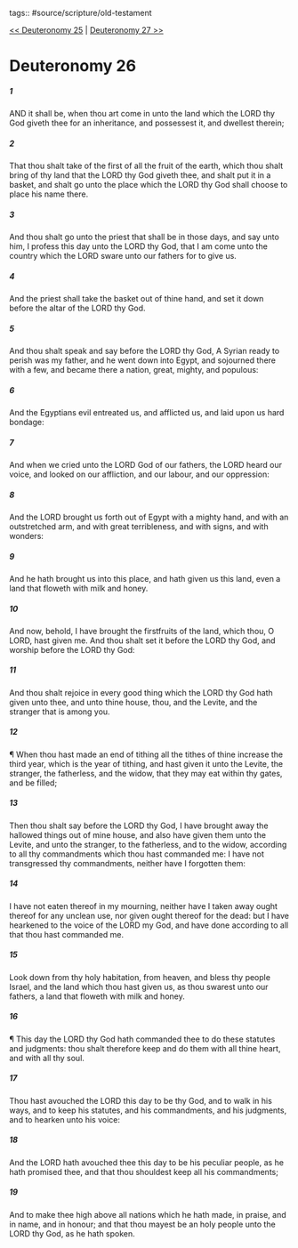 tags:: #source/scripture/old-testament

[<< Deuteronomy 25](old-testament/05_Deuteronomy/Deuteronomy_25.md) | [Deuteronomy 27 >>](old-testament/05_Deuteronomy/Deuteronomy_27.md)

# Deuteronomy 26

##### 1

AND it shall be, when thou art come in unto the land which the LORD thy God giveth thee for an inheritance, and possessest it, and dwellest therein;

##### 2

That thou shalt take of the first of all the fruit of the earth, which thou shalt bring of thy land that the LORD thy God giveth thee, and shalt put it in a basket, and shalt go unto the place which the LORD thy God shall choose to place his name there.

##### 3

And thou shalt go unto the priest that shall be in those days, and say unto him, I profess this day unto the LORD thy God, that I am come unto the country which the LORD sware unto our fathers for to give us.

##### 4

And the priest shall take the basket out of thine hand, and set it down before the altar of the LORD thy God.

##### 5

And thou shalt speak and say before the LORD thy God, A Syrian ready to perish was my father, and he went down into Egypt, and sojourned there with a few, and became there a nation, great, mighty, and populous:

##### 6

And the Egyptians evil entreated us, and afflicted us, and laid upon us hard bondage:

##### 7

And when we cried unto the LORD God of our fathers, the LORD heard our voice, and looked on our affliction, and our labour, and our oppression:

##### 8

And the LORD brought us forth out of Egypt with a mighty hand, and with an outstretched arm, and with great terribleness, and with signs, and with wonders:

##### 9

And he hath brought us into this place, and hath given us this land, even a land that floweth with milk and honey.

##### 10

And now, behold, I have brought the firstfruits of the land, which thou, O LORD, hast given me. And thou shalt set it before the LORD thy God, and worship before the LORD thy God:

##### 11

And thou shalt rejoice in every good thing which the LORD thy God hath given unto thee, and unto thine house, thou, and the Levite, and the stranger that is among you.

##### 12

¶ When thou hast made an end of tithing all the tithes of thine increase the third year, which is the year of tithing, and hast given it unto the Levite, the stranger, the fatherless, and the widow, that they may eat within thy gates, and be filled;

##### 13

Then thou shalt say before the LORD thy God, I have brought away the hallowed things out of mine house, and also have given them unto the Levite, and unto the stranger, to the fatherless, and to the widow, according to all thy commandments which thou hast commanded me: I have not transgressed thy commandments, neither have I forgotten them:

##### 14

I have not eaten thereof in my mourning, neither have I taken away ought thereof for any unclean use, nor given ought thereof for the dead: but I have hearkened to the voice of the LORD my God, and have done according to all that thou hast commanded me.

##### 15

Look down from thy holy habitation, from heaven, and bless thy people Israel, and the land which thou hast given us, as thou swarest unto our fathers, a land that floweth with milk and honey.

##### 16

¶ This day the LORD thy God hath commanded thee to do these statutes and judgments: thou shalt therefore keep and do them with all thine heart, and with all thy soul.

##### 17

Thou hast avouched the LORD this day to be thy God, and to walk in his ways, and to keep his statutes, and his commandments, and his judgments, and to hearken unto his voice:

##### 18

And the LORD hath avouched thee this day to be his peculiar people, as he hath promised thee, and that thou shouldest keep all his commandments;

##### 19

And to make thee high above all nations which he hath made, in praise, and in name, and in honour; and that thou mayest be an holy people unto the LORD thy God, as he hath spoken.
